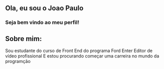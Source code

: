 ## Ola, eu sou o **Joao Paulo**
### Seja bem vindo ao meu perfil!

## Sobre mim:
Sou estudante do curso de Front End do programa Ford Enter
Editor de vídeo profissional
E estou procurando começar uma carreira no mundo da programção


